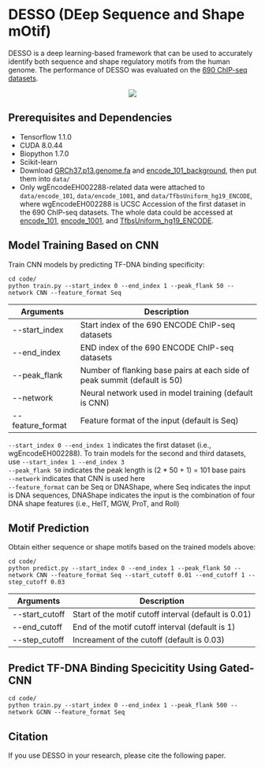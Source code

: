 # DESSO (DEep Sequence and Shape mOtif)
DESSO is a deep learning-based framework that can be used to accurately identify both sequence and shape regulatory motifs from the human genome. The performance of DESSO was evaluated on the [690 ChIP-seq datasets](https://genome.ucsc.edu/ENCODE/downloads.html).

<p align="center"> 
<img src="https://github.com/viyjy/DESSO/blob/master/workflow.PNG">
</p>

## Prerequisites and Dependencies
* Tensorflow 1.1.0
* CUDA 8.0.44
* Biopython 1.7.0
* Scikit-learn
* Download [GRCh37.p13.genome.fa](http://bmbl.sdstate.edu/downloadFiles/DESSO/GRCh37.p13.genome.fa) and [encode_101_background](http://bmbl.sdstate.edu/downloadFiles/DESSO/encode_101_background.zip), then put them into ```data/```
* Only wgEncodeEH002288-related data were attached to ```data/encode_101```, ```data/encode_1001```, and ```data/TfbsUniform_hg19_ENCODE```, where wgEncodeEH002288 is UCSC Accession of the first dataset in the 690 ChIP-seq datasets. The whole data could be accessed at [encode_101](http://bmbl.sdstate.edu/downloadFiles/DESSO/encode_101.zip), [encode_1001](http://bmbl.sdstate.edu/downloadFiles/DESSO/encode_1001.zip), and [TfbsUniform_hg19_ENCODE](http://bmbl.sdstate.edu/downloadFiles/DESSO/TfbsUniform_hg19_ENCODE.zip).

## Model Training Based on CNN
Train CNN models by predicting TF-DNA binding specificity: 
```
cd code/
python train.py --start_index 0 --end_index 1 --peak_flank 50 --network CNN --feature_format Seq
```
Arguments | Description
--------------|---------------------------------------------------------
--start_index | Start index of the 690 ENCODE ChIP-seq datasets
--end_index | END index of the 690 ENCODE ChIP-seq datasets
--peak_flank | Number of flanking base pairs at each side of peak summit (default is 50)
--network | Neural network used in model training (default is CNN)
--feature_format | Feature format of the input (default is Seq)

```--start_index 0 --end_index 1``` indicates the first dataset (i.e., wgEncodeEH002288). To train models for the second and third datasets, use ```--start_index 1 --end_index 3``` <br/>
```--peak_flank 50``` indicates the peak length is (2 * 50 + 1) = 101 base pairs <br/>
```--network``` indicates that CNN is used here <br/>
```--feature_format``` can be Seq or DNAShape, where Seq indicates the input is DNA sequences, DNAShape indicates the input is the combination of four DNA shape features (i.e., HelT, MGW, ProT, and Roll)

## Motif Prediction
Obtain either sequence or shape motifs based on the trained models above:
```
cd code/
python predict.py --start_index 0 --end_index 1 --peak_flank 50 --network CNN --feature_format Seq --start_cutoff 0.01 --end_cutoff 1 --step_cutoff 0.03
```
Arguments | Description
----------|----------------------------------------------------------
--start_cutoff | Start of the motif cutoff interval (default is 0.01)
--end_cutoff | End of the motif cutoff interval (default is 1)
--step_cutoff | Increament of the cutoff (default is 0.03)

## Predict TF-DNA Binding Specicitity Using Gated-CNN 
```
cd code/
python train.py --start_index 0 --end_index 1 --peak_flank 500 --network GCNN --feature_format Seq
```

## Citation
If you use DESSO in your research, please cite the following paper.
